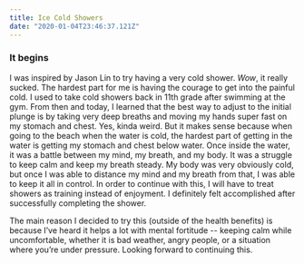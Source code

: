 ```yaml
---
title: Ice Cold Showers
date: "2020-01-04T23:46:37.121Z"
---
```


### It begins
I was inspired by Jason Lin to try having a very cold shower. *Wow*, it really sucked. The hardest part for me is having the courage to get into the painful cold. I used to take cold showers back in 11th grade after swimming at the gym. From then and today, I learned that the best way to adjust to the initial plunge is by taking very deep breaths and moving my hands super fast on my stomach and chest. Yes, kinda weird. But it makes sense because when going to the beach when the water is cold, the hardest part of getting in the water is getting my stomach and chest below water. Once inside the water, it was a battle between my mind, my breath, and my body. It was a struggle to keep calm and keep my breath steady. My body was very obviously cold, but once I was able to distance my mind and my breath from that, I was able to keep it all in control. In order to continue with this, I will have to treat showers as training instead of enjoyment. I definitely felt accomplished after successfully completing the shower.

The main reason I decided to try this (outside of the health benefits) is because I’ve heard it helps a lot with mental fortitude -- keeping calm while uncomfortable, whether it is bad weather, angry people, or a situation where you’re under pressure. Looking forward to continuing this. 
